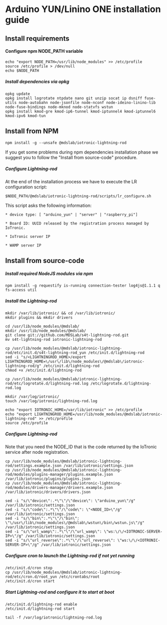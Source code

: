 # Arduino YUN/Linino ONE installation guide


## Install requirements

#### Configure npm NODE_PATH variable
```
echo "export NODE_PATH=/usr/lib/node_modules" >> /etc/profile
source /etc/profile > /dev/null
echo $NODE_PATH
```

##### Install dependencies via opkg

```
opkg update
opkg install logrotate ntpdate nano git unzip socat ip dsniff fuse-utils node-autobahn node-jsonfile node-nconf node-ideino-linino-lib node-fuse-bindings node-mknod node-statvfs wstun
opkg install kmod-gre kmod-ip6-tunnel kmod-iptunnel4 kmod-iptunnel6 kmod-ipv6 kmod-tun
```

## Install from NPM
```
npm install -g --unsafe @mdslab/iotronic-lightning-rod
```
If you get some problems during npm dependencies installation phase we suggest you to follow the "Install from source-code" procedure.

##### Configure Lightning-rod
At the end of the installation process we have to execute the LR configuration script:
```
$NODE_PATH/@mdslab/iotronic-lightning-rod/scripts/lr_configure.sh
```
This script asks the following information:
```
* device type: [ "arduino_yun" | "server" | "raspberry_pi"]

* Board ID: UUID released by the registration process managed by IoTronic.

* IoTronic server IP

* WAMP server IP
```



## Install from source-code

##### Install required NodeJS modules via npm
```
npm install -g requestify is-running connection-tester log4js@1.1.1 q fs-access util
```

##### Install the Lightning-rod
```
mkdir /var/lib/iotronic/ && cd /var/lib/iotronic/
mkdir plugins && mkdir drivers

cd /usr/lib/node_modules/@mdslab/
mkdir /usr/lib/node_modules/@mdslab/
git clone git://github.com/MDSLab/s4t-lightning-rod.git
mv s4t-lightning-rod iotronic-lightning-rod

cp /usr/lib/node_modules/@mdslab/iotronic-lightning-rod/etc/init.d/s4t-lightning-rod_yun /etc/init.d/lightning-rod
sed -i "s/<LIGHTNINGROD_HOME>/export LIGHTNINGROD_HOME=\/usr\/lib\/node_modules\/@mdslab\/iotronic-lightning-rod/g" /etc/init.d/lightning-rod
chmod +x /etc/init.d/lightning-rod

cp /usr/lib/node_modules/@mdslab/iotronic-lightning-rod/etc/logrotate.d/lightning-rod.log /etc/logrotate.d/lightning-rod.log

mkdir /var/log/iotronic/
touch /var/log/iotronic/lightning-rod.log

echo "export IOTRONIC_HOME=/var/lib/iotronic" >> /etc/profile
echo "export LIGHTNINGROD_HOME=/usr/lib/node_modules/@mdslab/iotronic-lightning-rod" >> /etc/profile
source /etc/profile
```

##### Configure Lightning-rod
Note that you need the NODE_ID that is the code returned by the IoTronic service after node registration.

```
cp /usr/lib/node_modules/@mdslab/iotronic-lightning-rod/settings.example.json /var/lib/iotronic/settings.json
cp /usr/lib/node_modules/@mdslab/iotronic-lightning-rod/modules/plugins-manager/plugins.example.json /var/lib/iotronic/plugins/plugins.json
cp /usr/lib/node_modules/@mdslab/iotronic-lightning-rod/modules/drivers-manager/drivers.example.json /var/lib/iotronic/drivers/drivers.json

sed -i "s/\"device\":.*\"\"/\"device\": \"arduino_yun\"/g" /var/lib/iotronic/settings.json
sed -i "s/\"code\":.*\"\"/\"code\": \"<NODE_ID>\"/g" /var/lib/iotronic/settings.json
sed -i "s/\"bin\":.*\"\"/\"bin\": \"\/usr\/lib\/node_modules\/@mdslab\/wstun\/bin\/wstun.js\"/g" /var/lib/iotronic/settings.json
sed -i "s/\"url_wamp\":.*\"\"/\"url_wamp\": \"ws:\/\/<IOTRONIC-SERVER-IP>\"/g" /var/lib/iotronic/settings.json
sed -i "s/\"url_reverse\":.*\"\"/\"url_reverse\": \"ws:\/\/<IOTRONIC-SERVER-IP>\"/g" /var/lib/iotronic/settings.json
```

##### Configure cron to launch the Lightning-rod if not yet running
```
/etc/init.d/cron stop
cp /usr/lib/node_modules/@mdslab/iotronic-lightning-rod/etc/cron.d/root_yun /etc/crontabs/root
/etc/init.d/cron start
```

##### Start Lightning-rod and configure it to start at boot
```
/etc/init.d/lightning-rod enable
/etc/init.d/lightning-rod start

tail -f /var/log/iotronic/lightning-rod.log
```
